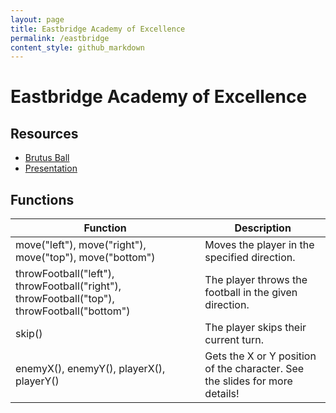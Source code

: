 ```yaml
---
layout: page
title: Eastbridge Academy of Excellence
permalink: /eastbridge
content_style: github_markdown
---
```


# Eastbridge Academy of Excellence

## Resources
* [Brutus Ball](https://code4community.github.io/brutus-ball)
* [Presentation](https://docs.google.com/presentation/d/1F6nZz_L3j8HcgFm9G-HIv-Rq7Ydk0ddpeBYRQZd35vE/edit?usp=sharing)

## Functions

| Function | Description |
|-----------|-----------|
| move("left"), move("right"), move("top"), move("bottom") |  Moves the player in the specified direction. |
| throwFootball("left"), throwFootball("right"), throwFootball("top"), throwFootball("bottom") | The player throws the football in the given direction. |
| skip() | The player skips their current turn. |
| enemyX(), enemyY(), playerX(), playerY() | Gets the X or Y position of the character.  See the slides for more details! |

